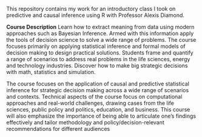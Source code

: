 This repository contains my work for an introductory class I took on predictive and causal inference using R with Professor Alexis Diamond.

**Course Description**
Learn how to extract meaning from data using modern approaches such as Bayesian Inference. Armed with this
information apply the tools of decision science to solve a wide range of problems. The course focuses primarily on
applying statistical inference and formal models of decision making to design practical solutions. Students frame
and quantify a range of scenarios to address real problems in the life sciences, energy and technology industries.
Discover how to make big strategic decisions with math, statistics and simulation.

The course focuses on the application of causal and predictive statistical inference for strategic decision making
across a wide range of scenarios and contexts. Technical aspects of the course focus on computational approaches
and real-world challenges, drawing cases from the life sciences, public policy and politics, education, and business.
This course will also emphasize the importance of being able to articulate one’s findings effectively and tailor
methodology and policy/decision-relevant recommendations for different audiences

